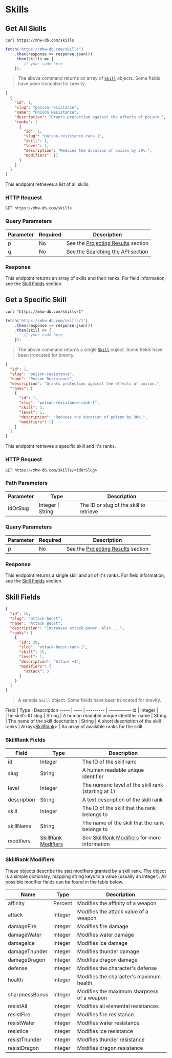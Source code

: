# Skills
## Get All Skills
```shell
curl https://mhw-db.com/skills
```

```javascript
fetch('https://mhw-db.com/skills')
    .then(response => response.json())
    .then(skills => {
        // your code here
    });
```

> The above command returns an array of [`Skill`](#skill-fields) objects. Some fields have been truncated for brevity.

```json
[
  {
    "id": 1,
    "slug": "poison-resistance",
    "name": "Poison Resistance",
    "description": "Grants protection against the effects of poison.",
    "ranks": [
      {
        "id": 1,
        "slug": "poison-resistance-rank-1",
        "skill": 1,
        "level": 1,
        "description": "Reduces the duration of poison by 30%.",
        "modifiers": []
      }
    ]
  }
]
```

This endpoint retrieves a list of all skills.

### HTTP Request
`GET https://mhw-db.com/skills`

### Query Parameters
Parameter | Required | Description
--------- | -------- | -----------
p | No | See the [Projecting Results](#projecting-results) section
q | No | See the [Searching the API](#searching-the-api) section

### Response
This endpoint returns an array of skills and their ranks. For field information, see the [Skill Fields](#skill-fields) section.

## Get a Specific Skill
```shell
curl "https://mhw-db.com/skills/1"
```

```javascript
fetch('https://mhw-db.com/skills/1')
    .then(response => response.json())
    .then(skill => {
        // your code here
    });
```

> The above command returns a single [`Skill`](#skill-fields) object. Some fields have been truncated for brevity.


```json
{
  "id": 1,
  "slug": "poison-resistance",
  "name": "Poison Resistance",
  "description": "Grants protection against the effects of poison.",
  "ranks": [
    {
      "id": 1,
      "slug": "poison-resistance-rank-1",
      "skill": 1,
      "level": 1,
      "description": "Reduces the duration of poison by 30%.",
      "modifiers": []
    }
  ]
}
```

This endpoint retrieves a specific skill and it's ranks.

### HTTP Request
`GET https://mhw-db.com/skills/<idOrSlug>`

### Path Parameters
Parameter | Type | Description
--------- | ---- | -----------
idOrSlug | Integer &#124; String | The ID or slug of the skill to retrieve

### Query Parameters
Parameter | Required | Description
--------- | -------- | -----------
p | No | See the [Projecting Results](#projecting-results) section

### Response
This endpoint returns a single skill and all of it's ranks. For field information, see the [Skill Fields](#skill-fields) section.

## Skill Fields
```json
{
  "id": 15,
  "slug": "attack-boost",
  "name": "Attack Boost",
  "description": "Increases attack power. Also ...",
  "ranks": [
    {
      "id": 39,
      "slug": "attack-boost-rank-1",
      "skill": 15,
      "level": 1,
      "description": "Attack +3",
      "modifiers": {
        "attack": 3
      }
    }
  ]
}
```

> A sample `Skill` object. Some fields have been truncated for brevity.

Field | Type | Description
----- | ---- | --------- | -----------
id | Integer | The skill's ID
slug | String | A human readable unique identifier
name | String | The name of the skill
description | String | A short description of the skill
ranks | Array&lt;[SkillRank](#skillrank-fields)&gt; | An array of available ranks for the skill

### SkillRank Fields
Field | Type | Description
----- | ---- | -----------
id | Integer | The ID of the skill rank
slug | String | A human readable unique identifier
level | Integer | The numeric level of the skill rank (starting at 1)
description | String | A text description of the skill rank
skill | Integer | The ID of the skill that the rank belongs to
skillName | String | The name of the skill that the rank belongs to
modifiers | [SkillRank Modifiers](#skillrank-modifiers) | See [SkillRank Modifiers](#skillrank-modifiers) for more information

### SkillRank Modifiers
These objects describe the stat modifiers granted by a skill rank. The object is a simple dictionary, mapping string keys
to a value (usually an integer). All possible modifier fields can be found in the table below.

Name | Type | Description
---- | ---- | -----------
affinity | Percent | Modifies the affinity of a weapon
attack | Integer | Modifies the attack value of a weapon
damageFire | Integer | Modifies fire damage
damageWater | Integer | Modifies water damage
damageIce | Integer | Modifies ice damage
damageThunder | Integer | Modifies thunder damage
damageDragon | Integer | Modifies dragon damage
defense | Integer | Modifies the character's defense
health | Integer | Modifies the character's maximum health
sharpnessBonus | Integer | Modifies the maximum sharpness of a weapon
resistAll | Integer | Modifies all elemental resistances
resistFire | Integer | Modifies fire resistance
resistWater | Integer | Modifies water resistance
resistIce | Integer | Modifies ice resistance
resistThunder | Integer | Modifies thunder resistance
resistDragon | Integer | Modifies dragon resistance